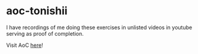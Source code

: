 # aoc-tonishii

I have recordings of me doing these exercises in unlisted videos in youtube serving as proof of completion.

Visit AoC [here](https://adventofcode.com/)!